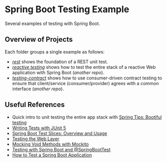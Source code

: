 # Spring Boot Testing Example
Several examples of testing with Spring Boot.

## Overview of Projects
Each folder groups a single example as follows:

- [_rest_](./rest/) shows the foundation of a REST unit test.
- [_reactive testing_](https://github.com/gabrielcostasilva/reactivity-examples/tree/testing) shows how to test the entire stack of a reactive Web application with Spring Boot (_another repo_). 
- [_testing-contract_](https://github.com/gabrielcostasilva/reactivity-examples/tree/testing-contract) shows how to use consumer-driven contract testing to ensure that client/service (consumer/provider) agrees with a common interface (_another repo_).

## Useful References
- Quick intro to unit testing the entire app stack with [Spring Tips: Bootiful testing](https://www.youtube.com/watch?v=lTSJCr7xdbM)
- [Writing Tests with JUnit 5](https://www.youtube.com/watch?v=we3zJE3hlWE)
- [Spring Boot Test Slices: Overview and Usage](https://rieckpil.de/spring-boot-test-slices-overview-and-usage/)
- [Testing the Web Layer](https://spring.io/guides/gs/testing-web/)
- [Mocking Void Methods with Mockito](https://www.baeldung.com/mockito-void-methods)
- [Testing with Spring Boot and @SpringBootTest](https://reflectoring.io/spring-boot-test/)
- [How to Test a Spring Boot Application](https://stackabuse.com/how-to-test-a-spring-boot-application/)